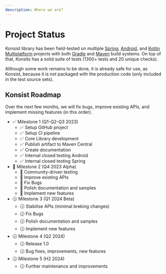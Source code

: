 ```yaml
---
description: Where we are?
---
```


# Project Status

Konsist library has been field-tested on multiple [Spring](https://spring.io/), [Android](https://www.android.com/), and [Kotlin Multiplatform](https://kotlinlang.org/docs/multiplatform.html) projects with both [Gradle](https://gradle.org/) and [Maven](https://maven.apache.org/) build systems. On top of that, Konsits has a solid suite of tests (1300+ tests and 20 unique checks).

Although some work remains to be done, it is already safe for use, as Konsist, because it is not packaged with the production code (only included in the test source sets).

## Konsist Roadmap

Over the next few months, we will fix bugs, improve existing APIs, and implement missing features (in this order).

* ✅ Milestone 1 (Q1-Q2-Q3 2023)
  * ✅ Setup GitHub project
  * ✅ Setup CI pipeline
  * ✅ Core Library development
  * ✅ Publish artifact to Maven Central
  * ✅ Create documentation
  * ✅ Internal closed testing Android
  * ✅ Internal closed testing Spring
* 🚀 Milestone 2 (Q4 2023 Alpha)
  * 🚀 Community-driven testing
  * 🚀 Improve existing APIs
  * 🚀 Fix Bugs
  * 🚀 Polish documentation and samples
  * 🚀 Implement new features
* 🕝 Milestone 3 (Q1 2024 Beta)
  * 🕝 Stabilise APIs (minimal breking changes)
  * 🕝 Fix Bugs
  * 🕝 Polish documentation and samples
  * 🕝 Implement new features
* 🕝 Milestone 4 (Q2 2024)
  * 🕝 Release 1.0
  * 🕝 Bug fixes, improvements, new features
* 🕝 Milestone 5 (H2 2024)
  * 🕝 Further maintenance and improvements
